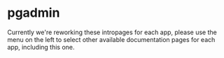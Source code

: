 # pgadmin

Currently we're reworking these intropages for each app, please use the menu on the left to select other available documentation pages for each app, including this one.
